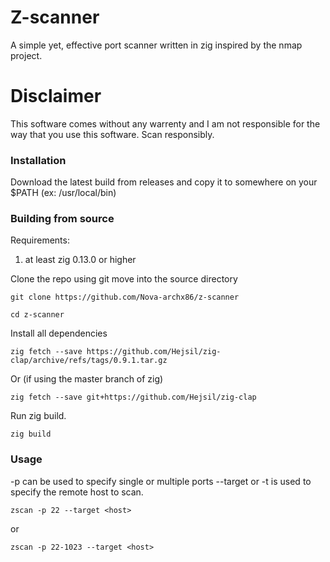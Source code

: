 # Z-scanner
A simple yet, effective port scanner written in zig inspired by the nmap project.

# Disclaimer
This software comes without any warrenty and I am not responsible
for the way that you use this software. Scan responsibly. 

### Installation
Download the latest build from releases and copy it to somewhere on your $PATH  (ex: /usr/local/bin)

### Building from source

Requirements:
1. at least zig 0.13.0 or higher

Clone the repo using git move into the source directory
~~~ 
git clone https://github.com/Nova-archx86/z-scanner
    
cd z-scanner
~~~
Install all dependencies
~~~
zig fetch --save https://github.com/Hejsil/zig-clap/archive/refs/tags/0.9.1.tar.gz
~~~
Or (if using the master branch of zig)
~~~
zig fetch --save git+https://github.com/Hejsil/zig-clap
~~~
Run zig build.
~~~ 
zig build
~~~

### Usage
-p can be used to specify single or multiple ports 
--target or -t is used to specify the remote host to scan.
~~~
zscan -p 22 --target <host>
~~~
or 
~~~    
zscan -p 22-1023 --target <host>
~~~
